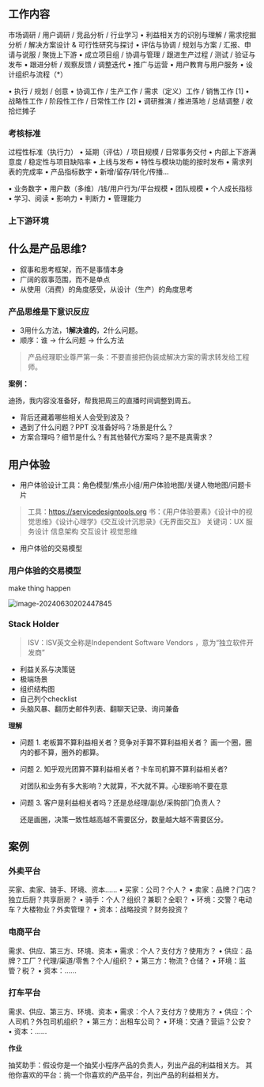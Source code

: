 ## 工作内容

市场调研 / 用户调研 / 竞品分析 / 行业学习
• 利益相关方的识别与理解 / 需求挖掘分析 / 解决方案设计 & 可行性研究与探讨
• 评估与协调 / 规划与方案 / 汇报、申请与说服 / 聚拢上下游
• 成立项目组 / 协调与管理 / 跟进生产过程 / 测试 / 验证与发布
• 跟进分析 / 观察反馈 / 调整迭代
• 推广与运营
• 用户教育与用户服务
• 设计组织与流程（*）

• 执行 / 规划 / 创意
• 协调工作 / 生产工作 / 需求（定义）工作 / 销售工作 [1]
• 战略性工作 / 阶段性工作 / 日常性工作 [2]
• 调研推演 / 推进落地 / 总结调整 / 收拾烂摊子

### 考核标准

 过程性标准（执行力）
• 延期（评估）/ 项目规模 / 日常事务交付
• 内部上下游满意度 / 稳定性与项目缺陷率
• 上线与发布
• 特性与模块功能的按时发布
• 需求列表的完成率
• 产品指标数字
• 新增/留存/转化/传播...

• 业务数字
• 用户数（多维）/钱/用户行为/平台规模
• 团队规模
• 个人成⻓指标
• 学习、阅读
• 影响力
• 判断力
• 管理能力

### 上下游环境



## 什么是产品思维?


- 叙事和思考框架，而不是事情本身  
- 广阔的叙事范围，而不是单点
- 从使用（消费）的角度感受，从设计（生产）的角度思考

### 产品思维是下意识反应

- 3用什么方法，1**解决谁的**，2什么问题。
- 顺序：谁 → 什么问题 → 什么方法

> 产品经理职业尊严第一条：不要直接把伪装成解决方案的需求转发给工程师。

**案例：**

迪扬，我内容没准备好，帮我把周三的直播时间调整到周五。

- 背后还藏着哪些相关人会受到波及？
- 遇到了什么问题？PPT 没准备好吗？场景是什么？
- 方案合理吗？细节是什么？有其他替代方案吗？是不是真需求？

## 用户体验

- 用户体验设计工具：⻆色模型/焦点小组/用户体验地图/关键人物地图/问题卡片

> 工具：https://servicedesigntools.org
> 书：《用户体验要素》《设计中的视觉思维》《设计心理学》《交互设计沉思录》《无界面交互》
> 关键词：UX 服务设计 信息架构 交互设计 视觉思维

- 用户体验的交易模型

### 用户体验的交易模型

make thing happen

![image-20240630202447845](https://fs.lwmc.net/uploads/2024/06/1719750288343-202406302024897.webp)

### Stack Holder

> ISV：ISV英文全称是Independent Software Vendors ，意为“独立软件开发商”

- 利益关系与决策链
- 极端场景
- 组织结构图
- 自己列个checklist
- 头脑风暴、翻历史邮件列表、翻聊天记录、询问兼备

**理解**

- 问题 1. 老板算不算利益相关者？竞争对手算不算利益相关者？
  画一个圈，圈内的都不算，圈外的都算。

- 问题 2. 知乎观光团算不算利益相关者？卡⻋司机算不算利益相关者?

  对团队和业务有多大影响？大就算，不大就不算。心理影响不要在意

- 问题 3. 客户是利益相关者吗？还是总经理/副总/采购部⻔负责人？

  还是画圈，决策一致性越高越不需要区分，数量越大越不需要区分。

## 案例

### 外卖平台

 买家、卖家、骑手、环境、资本......
• 买家：公司？个人？
• 卖家：品牌？⻔店？独立后厨？共享厨房？
• 骑手：个人？组织？兼职？全职？
• 环境：交警？电动⻋？大楼物业？外卖管理？
• 资本：战略投资？财务投资？

### 电商平台

需求、供应、第三方、环境、资本
• 需求：个人？支付方？使用方？
• 供应：品牌？工厂？代理/渠道/零售？个人/组织？
• 第三方：物流？仓储？
• 环境：监管？税？
• 资本：......

### 打车平台

需求、供应、第三方、环境、资本
• 需求：个人？支付方？使用方？
• 供应：个人司机？外包司机组织？
• 第三方：出租⻋公司？
• 环境：交通？营运？公安？
• 资本：......

**作业**

抽奖助手：假设你是一个抽奖小程序产品的负责人，列出产品的利益相关方。
其他你喜欢的平台：挑一个你喜欢的产品平台，列出产品的利益相关方。
